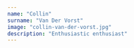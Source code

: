 ```yaml
---
name: "Collin"
surname: "Van Der Vorst"
image: "collin-van-der-vorst.jpg"
description: "Enthusiastic enthusiast"
---
```

